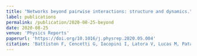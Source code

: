 ```yaml
---
title: "Networks beyond pairwise interactions: structure and dynamics."
label: publications
permalink: /publication/2020-08-25-beyond
date: 2020-08-25
venue: 'Physics Reports'
paperurl: 'https://doi.org/10.1016/j.physrep.2020.05.004'
citation: 'Battiston F, Cencetti G, Iacopini I, Latora V, Lucas M, Patania A, Young J-G and Petri G.  <i>Physics Reports.</i>.  (2020) 874 1-92'
---
```

